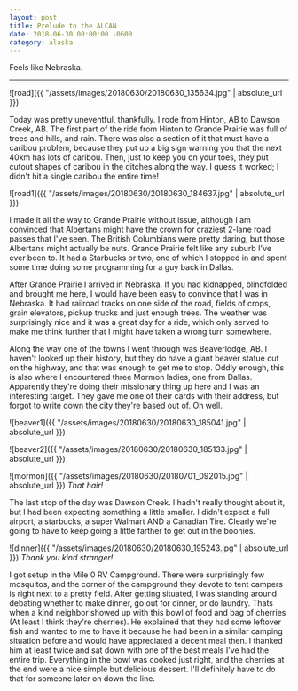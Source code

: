 ```yaml
---
layout: post
title: Prelude to the ALCAN 
date: 2018-06-30 00:00:00 -0600
category: alaska
---
```


Feels like Nebraska.

---

![road]({{ "/assets/images/20180630/20180630_135634.jpg" | absolute_url }})

Today was pretty uneventful, thankfully.  I rode from Hinton, AB to Dawson Creek, AB.  The first part of the ride from Hinton to Grande Prairie was full of trees and hills, and rain.  There was also a section of it that must have a caribou problem, because they put up a big sign warning you that the next 40km has lots of caribou.   Then, just to keep you on your toes, they put cutout shapes of caribou in the ditches along the way.  I guess it worked; I didn't hit a single caribou the entire time!

![road1]({{ "/assets/images/20180630/20180630_184637.jpg" | absolute_url }})

I made it all the way to Grande Prairie without issue, although I am convinced that Albertans might have the crown for craziest 2-lane road passes that I've seen.  The British Columbians were pretty daring, but those Albertans might actually be nuts.   Grande Prairie felt like any suburb I've ever been to.  It had a Starbucks or two, one of which I stopped in and spent some time doing some programming for a guy back in Dallas.

After Grande Prairie I arrived in Nebraska.  If you had kidnapped, blindfolded and brought me here, I would have been easy to convince that I was in Nebraska.  It had railroad tracks on one side of the road, fields of crops, grain elevators, pickup trucks and just enough trees.  The weather was surprisingly nice and it was a great day for a ride, which only served to make me think further that I might have taken a wrong turn somewhere.

Along the way one of the towns I went through was Beaverlodge, AB.  I haven't looked up their history, but they do have a giant beaver statue out on the highway, and that was enough to get me to stop.  Oddly enough, this is also where I encountered three Mormon ladies, one from Dallas.  Apparently they're doing their missionary thing up here and I was an interesting target.  They gave me one of their cards with their address, but forgot to write down the city they're based out of.  Oh well.

![beaver1]({{ "/assets/images/20180630/20180630_185041.jpg" | absolute_url }})

![beaver2]({{ "/assets/images/20180630/20180630_185133.jpg" | absolute_url }})

![mormon]({{ "/assets/images/20180630/20180701_092015.jpg" | absolute_url }})
*That hair!*

The last stop of the day was Dawson Creek.  I hadn't really thought about it, but I had been expecting something a little smaller.  I didn't expect a full airport, a starbucks, a super Walmart AND a Canadian Tire.  Clearly we're going to have to keep going a little farther to get out in the boonies.

![dinner]({{ "/assets/images/20180630/20180630_195243.jpg" | absolute_url }})
*Thank you kind stranger!*

I got setup in the Mile 0 RV Campground.  There were surprisingly few mosquitos, and the corner of the campground they devote to tent campers is right next to a pretty field.  After getting situated, I was standing around debating whether to make dinner, go out for dinner, or do laundry.  Thats when a kind neighbor showed up with this bowl of food and bag of cherries (At least I think they're cherries).  He explained that they had some leftover fish and wanted to me to have it because he had been in a similar camping situation before and would have appreciated a decent meal then.  I thanked him at least twice and sat down with one of the best meals I've had the entire trip.  Everything in the bowl was cooked just right, and the cherries at the end were a nice simple but delicious dessert.  I'll definitely have to do that for someone later on down the line. 
